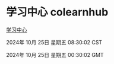 # 学习中心 colearnhub
[学习中心](http://219.139.199.238:56308/colearnhub/)

2024年 10月 25日 星期五 08:30:02 CST

2024年 10月 25日 星期五 00:30:02 GMT
